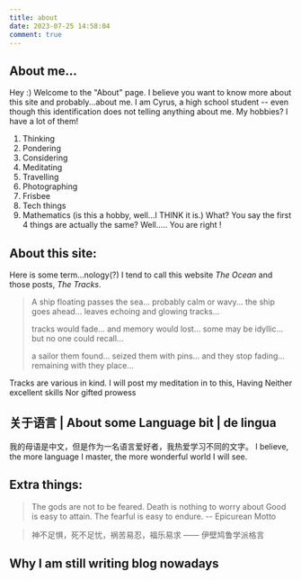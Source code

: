 ```yaml
---
title: about
date: 2023-07-25 14:58:04
comment: true
---
```


## About me...
Hey :) Welcome to the "About" page. I believe you want to know more about this site and probably...about me. I am Cyrus, a high school student -- even though this identification does not telling anything about me. 
My hobbies? I have a lot of them!
1. Thinking
2. Pondering
3. Considering
4. Meditating
5. Travelling
6. Photographing
7. Frisbee
8. Tech things
9. Mathematics (is this a hobby, well...I THINK it is.)
What? You say the first 4 things are actually the same? 
Well.....
You are right !

## About this site:
Here is some term...nology(?)
I tend to call this website *The Ocean*  and those posts, *The Tracks*. 

> A ship floating passes the sea...
> probably calm or wavy...
> the ship goes ahead...
> leaves echoing and glowing tracks...
>  
> tracks would fade...
> and memory would lost...
> some may be idyllic...
> but no one could recall...
>  
> a sailor them found...
> seized them with pins...
> and they stop fading...
> remaining with they place...

Tracks are various in kind. I will post my meditation in to this, 
Having Neither excellent skills
Nor gifted prowess

## 关于语言 | About some Language bit | de lingua
我的母语是中文，但是作为一名语言爱好者，我热爱学习不同的文字。
I believe, the more language I master, the more wonderful world I will see.

## Extra things:
> The gods are not to be feared.
> Death is nothing to worry about
> Good is easy to attain. 
> The fearful is easy to endure.
> -- Epicurean Motto

> 神不足惧，死不足忧，祸苦易忍，福乐易求
> —— 伊壁鸠鲁学派格言
## Why I am still writing blog nowadays

